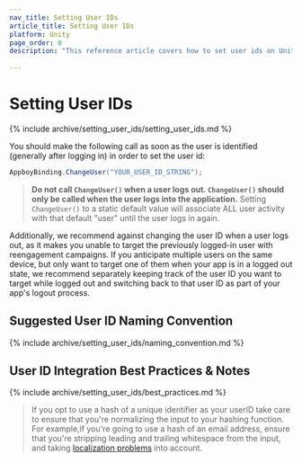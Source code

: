 ```yaml
---
nav_title: Setting User IDs
article_title: Setting User IDs
platform: Unity
page_order: 0
description: "This reference article covers how to set user ids on Unity platform."
 
---
```


# Setting User IDs

{% include archive/setting_user_ids/setting_user_ids.md %}

You should make the following call as soon as the user is identified (generally after logging in) in order to set the user id:

```csharp
AppboyBinding.ChangeUser("YOUR_USER_ID_STRING");
```

>  __Do not call `ChangeUser()` when a user logs out. `ChangeUser()` should only be called when the user logs into the application.__ Setting `ChangeUser()` to a static default value will associate ALL user activity with that default "user" until the user logs in again.

Additionally, we recommend against changing the user ID when a user logs out, as it makes you unable to target the previously logged-in user with reengagement campaigns. If you anticipate multiple users on the same device, but only want to target one of them when your app is in a logged out state, we recommend separately keeping track of the user ID you want to target while logged out and switching back to that user ID as part of your app's logout process.

## Suggested User ID Naming Convention

{% include archive/setting_user_ids/naming_convention.md %}

## User ID Integration Best Practices & Notes

{% include archive/setting_user_ids/best_practices.md %}

> If you opt to use a hash of a unique identifier as your userID take care to ensure that you're normalizing the input to your hashing function. For example,if you're going to use a hash of an email address, ensure that you're stripping leading and trailing whitespace from the input, and taking [localization problems][6] into account.

[1]: {{site.baseurl}}/developer_guide/rest_api/user_data/#user-data
[2]: {{site.baseurl}}/api/endpoints/messaging/
[6]: http://developer.android.com/reference/java/util/Locale.html#default_locale "Android Developer Docs - Localization"
